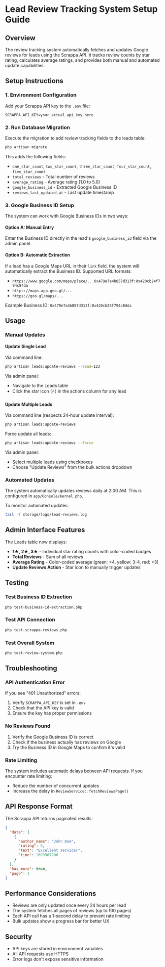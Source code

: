 # Lead Review Tracking System Setup Guide

## Overview
The review tracking system automatically fetches and updates Google reviews for leads using the Scrappa API. It tracks review counts by star rating, calculates average ratings, and provides both manual and automated update capabilities.

## Setup Instructions

### 1. Environment Configuration
Add your Scrappa API key to the `.env` file:
```
SCRAPPA_API_KEY=your_actual_api_key_here
```

### 2. Run Database Migration
Execute the migration to add review tracking fields to the leads table:
```bash
php artisan migrate
```

This adds the following fields:
- `one_star_count`, `two_star_count`, `three_star_count`, `four_star_count`, `five_star_count`
- `total_reviews` - Total number of reviews
- `average_rating` - Average rating (1.0 to 5.0)
- `google_business_id` - Extracted Google Business ID
- `reviews_last_updated_at` - Last update timestamp

### 3. Google Business ID Setup
The system can work with Google Business IDs in two ways:

#### Option A: Manual Entry
Enter the Business ID directly in the lead's `google_business_id` field via the admin panel.

#### Option B: Automatic Extraction
If a lead has a Google Maps URL in their `link` field, the system will automatically extract the Business ID. Supported URL formats:
- `https://www.google.com/maps/place/...0x479e7a4b857d313f:0x420cb24f794c84da`
- `https://maps.app.goo.gl/...`
- `https://goo.gl/maps/...`

Example Business ID: `0x479e7a4b857d313f:0x420cb24f794c84da`

## Usage

### Manual Updates

#### Update Single Lead
Via command line:
```bash
php artisan leads:update-reviews --lead=123
```

Via admin panel:
- Navigate to the Leads table
- Click the star icon (⭐) in the actions column for any lead

#### Update Multiple Leads
Via command line (respects 24-hour update interval):
```bash
php artisan leads:update-reviews
```

Force update all leads:
```bash
php artisan leads:update-reviews --force
```

Via admin panel:
- Select multiple leads using checkboxes
- Choose "Update Reviews" from the bulk actions dropdown

### Automated Updates
The system automatically updates reviews daily at 2:00 AM. This is configured in `app/Console/Kernel.php`.

To monitor automated updates:
```bash
tail -f storage/logs/lead-reviews.log
```

## Admin Interface Features

The Leads table now displays:
- **1★, 2★, 3★** - Individual star rating counts with color-coded badges
- **Total Reviews** - Sum of all reviews
- **Average Rating** - Color-coded average (green: >4, yellow: 3-4, red: <3)
- **Update Reviews Action** - Star icon to manually trigger updates

## Testing

### Test Business ID Extraction
```bash
php test-business-id-extraction.php
```

### Test API Connection
```bash
php test-scrappa-reviews.php
```

### Test Overall System
```bash
php test-review-system.php
```

## Troubleshooting

### API Authentication Error
If you see "401 Unauthorized" errors:
1. Verify `SCRAPPA_API_KEY` is set in `.env`
2. Check that the API key is valid
3. Ensure the key has proper permissions

### No Reviews Found
1. Verify the Google Business ID is correct
2. Check if the business actually has reviews on Google
3. Try the Business ID in Google Maps to confirm it's valid

### Rate Limiting
The system includes automatic delays between API requests. If you encounter rate limiting:
- Reduce the number of concurrent updates
- Increase the delay in `ReviewService::fetchReviewsPage()`

## API Response Format
The Scrappa API returns paginated results:
```json
{
  "data": [
    {
      "author_name": "John Doe",
      "rating": 5,
      "text": "Excellent service!",
      "time": 1699987200
    }
  ],
  "has_more": true,
  "page": 1
}
```

## Performance Considerations
- Reviews are only updated once every 24 hours per lead
- The system fetches all pages of reviews (up to 100 pages)
- Each API call has a 1-second delay to prevent rate limiting
- Bulk updates show a progress bar for better UX

## Security
- API keys are stored in environment variables
- All API requests use HTTPS
- Error logs don't expose sensitive information